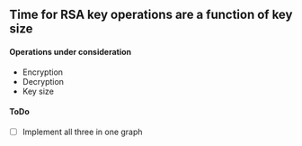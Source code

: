 ## Time for RSA key operations are a function of key size

#### Operations under consideration

- Encryption
- Decryption
- Key size

#### ToDo

- [ ] Implement all three in one graph

